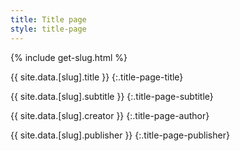 ```yaml
---
title: Title page
style: title-page
---
```


{% include get-slug.html %}

{{ site.data.[slug].title }}
{:.title-page-title}

{{ site.data.[slug].subtitle }}
{:.title-page-subtitle}

{{ site.data.[slug].creator }}
{:.title-page-author}

{{ site.data.[slug].publisher }}
{:.title-page-publisher}
